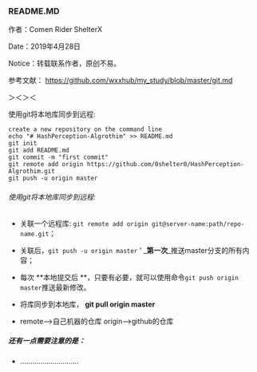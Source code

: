 ### README.MD

作者：Comen Rider ShelterX

Date：2019年4月28日

Notice：转载联系作者，原创不易。

参考文献： https://github.com/wxxhub/my_study/blob/master/git.md

＞＜＞＜

使用git将本地库同步到远程:

```
create a new repository on the command line
echo "# HashPerception-Algrothim" >> README.md
git init
git add README.md
git commit -m "first commit"
git remote add origin https://github.com/0shelter0/HashPerception-Algrothim.git
git push -u origin master

```

###### 使用git将本地库同步到远程:

* 关联一个远程库: `git remote add origin git@server-name:path/repo-name.git`；

* 关联后，`git push -u origin master` ' _**第一次**_推送master分支的所有内容；

* 每次 **本地提交后 **，只要有必要，就可以使用命令`git push origin master`推送最新修改。
* 将库同步到本地库， **git pull origin master**
* remote-->自己机器的仓库 origin-->github的仓库

##### 还有一点需要注意的是：

+ .............................

